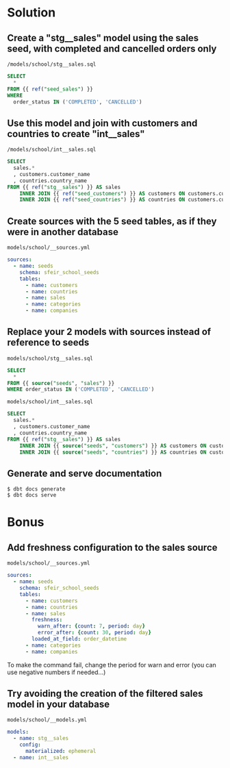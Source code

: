 # Solution

## Create a "stg__sales" model using the sales seed, with completed and cancelled orders only

`/models/school/stg__sales.sql`
```sql
SELECT
  *
FROM {{ ref("seed_sales") }}
WHERE 
  order_status IN ('COMPLETED', 'CANCELLED')
```

## Use this model and join with customers and countries to create "int__sales"

`/models/school/int__sales.sql`
```sql
SELECT
  sales.*
  , customers.customer_name
  , countries.country_name
FROM {{ ref("stg__sales") }} AS sales
    INNER JOIN {{ ref("seed_customers") }} AS customers ON customers.customer_id = sales.customer_id
    INNER JOIN {{ ref("seed_countries") }} AS countries ON customers.customer_country = countries.country_code
```

## Create sources with the 5 seed tables, as if they were in another database

`models/school/__sources.yml`
```yaml
sources:
  - name: seeds
    schema: sfeir_school_seeds
    tables:
      - name: customers
      - name: countries
      - name: sales
      - name: categories
      - name: companies
```

## Replace your 2 models with sources instead of reference to seeds

`models/school/stg__sales.sql`
```sql
SELECT
  *
FROM {{ source("seeds", "sales") }}
WHERE order_status IN ('COMPLETED', 'CANCELLED')
```

`models/school/int__sales.sql`
```sql
SELECT
  sales.*
  , customers.customer_name
  , countries.country_name
FROM {{ ref("stg__sales") }} AS sales
    INNER JOIN {{ source("seeds", "customers") }} AS customers ON customers.customer_id = sales.customer_id
    INNER JOIN {{ source("seeds", "countries") }} AS countries ON customers.customer_country = countries.country_code
```

## Generate and serve documentation

```shell
$ dbt docs generate
$ dbt docs serve
```

# Bonus

## Add freshness configuration to the sales source

`models/school/__sources.yml`
```yaml
sources:
  - name: seeds
    schema: sfeir_school_seeds
    tables:
      - name: customers
      - name: countries
      - name: sales
        freshness:
          warn_after: {count: 7, period: day}
          error_after: {count: 30, period: day}
        loaded_at_field: order_datetime
      - name: categories
      - name: companies
```

To make the command fail, change the period for warn and error (you can use negative numbers if needed...)

## Try avoiding the creation of the filtered sales model in your database

`models/school/__models.yml`
```yaml
models:
  - name: stg__sales
    config:
      materialized: ephemeral
  - name: int__sales
```
